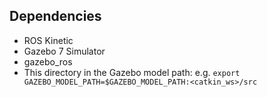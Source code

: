 ## Dependencies

- ROS Kinetic
- Gazebo 7 Simulator
- gazebo\_ros
- This directory in the Gazebo model path: e.g. `export GAZEBO_MODEL_PATH=$GAZEBO_MODEL_PATH:<catkin_ws>/src`
